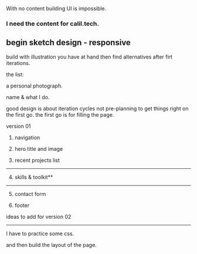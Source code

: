 With no content building UI  is impossible. 



### I need the content for calil.tech.

## begin sketch design - responsive


build with illustration you have at hand then find alternatives after firt iterations.


the list:

a personal photograph.

name & what I do.  


good design is about iteration cycles not pre-planning to get things right on the first go.
the first go is for filling the page.


version 01

1. navigation

2. hero title and image

3. recent projects list
----------


4. skills & toolkit**  


------
5. contact form



6. footer 


ideas to add for version 02



------
I have to practice some css. 

  and then build the layout of the page. 


  
